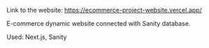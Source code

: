 Link to the website: https://ecommerce-project-website.vercel.app/

E-commerce dynamic website connected with Sanity database.

Used: Next.js, Sanity
